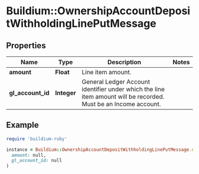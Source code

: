 # Buildium::OwnershipAccountDepositWithholdingLinePutMessage

## Properties

| Name | Type | Description | Notes |
| ---- | ---- | ----------- | ----- |
| **amount** | **Float** | Line item amount. |  |
| **gl_account_id** | **Integer** | General Ledger Account identifier under which the line item amount will be recorded. Must be an Income account. |  |

## Example

```ruby
require 'buildium-ruby'

instance = Buildium::OwnershipAccountDepositWithholdingLinePutMessage.new(
  amount: null,
  gl_account_id: null
)
```

